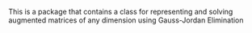This is a package that contains a class 
for representing and solving augmented matrices
of any dimension using Gauss-Jordan Elimination
